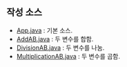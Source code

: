 ## 작성 소스
- [App.java](https://github.com/sohiekim65/study_javas/blob/master/src/App.java) : 기본 소스.
- [AddAB.java](https://github.com/sohiekim65/study_javas/blob/master/src/AddAB.java) : 두 변수를 합함.
- [DivisionAB.java](https://github.com/sohiekim65/study_javas/blob/master/src/DivisionAB.java) : 두 변수를 나눔.
- [MultiplicationAB.java](https://github.com/sohiekim65/study_javas/blob/master/src/MultiplicationAB.java) : 두 변수를 곱함.
